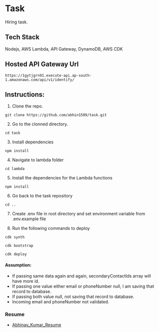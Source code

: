 # Task

Hiring task.

## Tech Stack

Nodejs, AWS Lambda, API Gateway, DynamoDB, AWS CDK

## Hosted API Gateway Url

```
https://1gytjgrn91.execute-api.ap-south-1.amazonaws.com/api/v1/identify/
```

## Instructions:

1. Clone the repo.

```
git clone https://github.com/abhin1509/task.git
```

2. Go to the clonned directory.

```
cd task
```

3. Install dependencies

```
npm install
```
4. Navigate to lambda folder

```
cd lambda
```
5. Install the dependencies for the Lambda functions

```
npm install
```
6. Go back to the task repository

```
cd ..
```
7. Create .env file in root directory and set environment variable from .env.example file

8. Run the following commands to deploy

```
cdk synth
```
```
cdk bootstrap
```
```
cdk deploy
```

#### Assumption:

- If passing same data again and again, secondaryContactIds array will have more id.
- If passing one value either email or phoneNumber null, I am saving that record to database.
- If passing both value null, not saving that record to database.
- Incoming email and phoneNumber not validated.

### Resume

- [Abhinav_Kumar_Resume](https://drive.google.com/file/d/1H8WCihaee73F-7Bz7KDMzHhyo9EkvYPr/view?usp=drive_link)